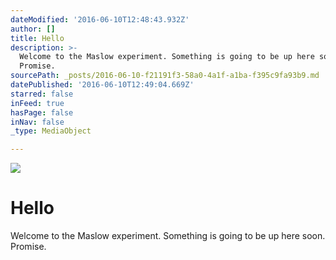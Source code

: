 ```yaml
---
dateModified: '2016-06-10T12:48:43.932Z'
author: []
title: Hello
description: >-
  Welcome to the Maslow experiment. Something is going to be up here soon.
  Promise.
sourcePath: _posts/2016-06-10-f21191f3-58a0-4a1f-a1ba-f395c9fa93b9.md
datePublished: '2016-06-10T12:49:04.669Z'
starred: false
inFeed: true
hasPage: false
inNav: false
_type: MediaObject

---
```

![](https://the-grid-user-content.s3-us-west-2.amazonaws.com/518a326f-ab90-4d7c-806f-0cd6d0c15d23.jpg)

# Hello

Welcome to the Maslow experiment. Something is going to be up here soon. Promise.